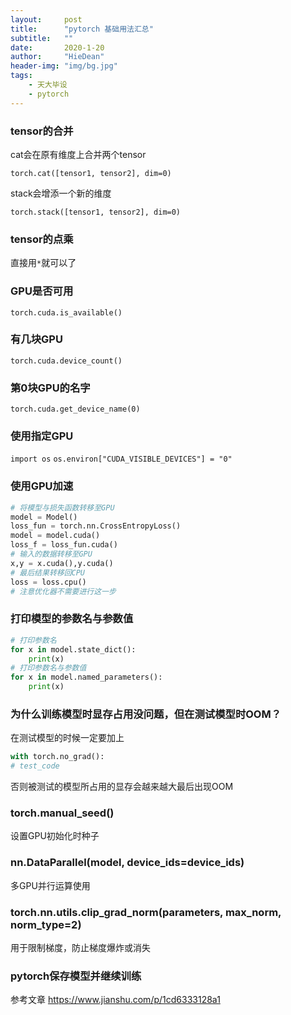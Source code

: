 ```yaml
---
layout:     post
title:      "pytorch 基础用法汇总"
subtitle:   ""
date:       2020-1-20
author:     "HieDean"
header-img: "img/bg.jpg"
tags:
    - 天大毕设
    - pytorch
---
```

### tensor的合并
cat会在原有维度上合并两个tensor

``torch.cat([tensor1, tensor2], dim=0)``

stack会增添一个新的维度

``torch.stack([tensor1, tensor2], dim=0)``

### tensor的点乘
直接用``*``就可以了

### GPU是否可用
`torch.cuda.is_available()`

### 有几块GPU
`torch.cuda.device_count()`

### 第0块GPU的名字
`torch.cuda.get_device_name(0)`

### 使用指定GPU
`import os`
`os.environ["CUDA_VISIBLE_DEVICES"] = "0"`

### 使用GPU加速
```python
# 将模型与损失函数转移至GPU
model = Model()
loss_fun = torch.nn.CrossEntropyLoss()
model = model.cuda()
loss_f = loss_fun.cuda()
# 输入的数据转移至GPU
x,y = x.cuda(),y.cuda()
# 最后结果转移回CPU
loss = loss.cpu()
# 注意优化器不需要进行这一步
```

### 打印模型的参数名与参数值
```python
# 打印参数名
for x in model.state_dict():
    print(x)
# 打印参数名与参数值
for x in model.named_parameters():
    print(x)
```

### 为什么训练模型时显存占用没问题，但在测试模型时OOM？
在测试模型的时候一定要加上
```python
with torch.no_grad(): 
# test_code
```
否则被测试的模型所占用的显存会越来越大最后出现OOM

### torch.manual_seed()
设置GPU初始化时种子

### nn.DataParallel(model, device_ids=device_ids)
多GPU并行运算使用

### torch.nn.utils.clip_grad_norm(parameters, max_norm, norm_type=2)
用于限制梯度，防止梯度爆炸或消失

### pytorch保存模型并继续训练
参考文章 https://www.jianshu.com/p/1cd6333128a1


